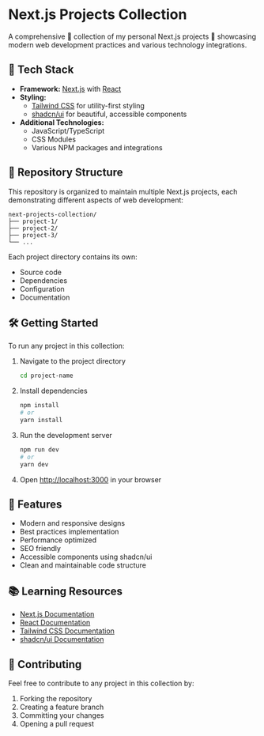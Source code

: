 # Next.js Projects Collection

A comprehensive 🚀 collection of my personal Next.js projects 📁 showcasing modern web development practices and various technology integrations.

## 🚀 Tech Stack

- **Framework:** [Next.js](https://nextjs.org/) with [React](https://reactjs.org/)
- **Styling:**
  - [Tailwind CSS](https://tailwindcss.com/) for utility-first styling
  - [shadcn/ui](https://ui.shadcn.com/) for beautiful, accessible components
- **Additional Technologies:**
  - JavaScript/TypeScript
  - CSS Modules
  - Various NPM packages and integrations

## 📁 Repository Structure

This repository is organized to maintain multiple Next.js projects, each demonstrating different aspects of web development:

```
next-projects-collection/
├── project-1/
├── project-2/
├── project-3/
└── ...
```

Each project directory contains its own:

- Source code
- Dependencies
- Configuration
- Documentation

## 🛠️ Getting Started

To run any project in this collection:

1. Navigate to the project directory

   ```bash
   cd project-name
   ```

2. Install dependencies

   ```bash
   npm install
   # or
   yarn install
   ```

3. Run the development server

   ```bash
   npm run dev
   # or
   yarn dev
   ```

4. Open [http://localhost:3000](http://localhost:3000) in your browser

## 🌟 Features

- Modern and responsive designs
- Best practices implementation
- Performance optimized
- SEO friendly
- Accessible components using shadcn/ui
- Clean and maintainable code structure

## 📚 Learning Resources

- [Next.js Documentation](https://nextjs.org/docs)
- [React Documentation](https://reactjs.org/docs)
- [Tailwind CSS Documentation](https://tailwindcss.com/docs)
- [shadcn/ui Documentation](https://ui.shadcn.com/)

## 🤝 Contributing

Feel free to contribute to any project in this collection by:

1. Forking the repository
2. Creating a feature branch
3. Committing your changes
4. Opening a pull request

